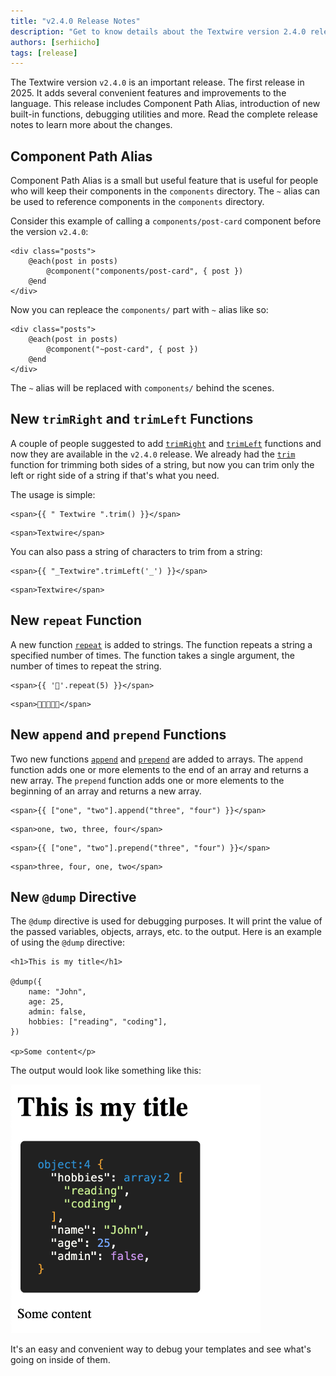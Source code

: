 ```yaml
---
title: "v2.4.0 Release Notes"
description: "Get to know details about the Textwire version 2.4.0 release by reading the complete release notes"
authors: [serhiicho]
tags: [release]
---
```


The Textwire version `v2.4.0` is an important release. The first release in 2025. It adds several convenient features and improvements to the language. This release includes Component Path Alias, introduction of new built-in functions, debugging utilities and more. Read the complete release notes to learn more about the changes.

<!-- truncate -->

## Component Path Alias
Component Path Alias is a small but useful feature that is useful for people who will keep their components in the `components` directory. The `~` alias can be used to reference components in the `components` directory.

Consider this example of calling a `components/post-card` component before the version `v2.4.0`:

```textwire
<div class="posts">
    @each(post in posts)
        @component("components/post-card", { post })
    @end
</div>
```

Now you can repleace the `components/` part with `~` alias like so:

```textwire
<div class="posts">
    @each(post in posts)
        @component("~post-card", { post })
    @end
</div>
```

The `~` alias will be replaced with `components/` behind the scenes.

## New `trimRight` and `trimLeft` Functions
A couple of people suggested to add [`trimRight`](/docs/v2/functions/str#trimright) and [`trimLeft`](/docs/v2/functions/str#trimleft) functions and now they are available in the `v2.4.0` release. We already had the [`trim`](/docs/v2/functions/str#trim) function for trimming both sides of a string, but now you can trim only the left or right side of a string if that's what you need.

The usage is simple:

```textwire title="Example"
<span>{{ " Textwire ".trim() }}</span>
```

```textwire title="Output"
<span>Textwire</span>
```

You can also pass a string of characters to trim from a string:

```textwire title="Example"
<span>{{ "_Textwire".trimLeft('_') }}</span>
```

```textwire title="Output"
<span>Textwire</span>
```

## New `repeat` Function
A new function [`repeat`](/docs/v2/functions/str#repeat) is added to strings. The function repeats a string a specified number of times. The function takes a single argument, the number of times to repeat the string.

```textwire title="Example"
<span>{{ '🤣'.repeat(5) }}</span>
```

```textwire title="Output"
<span>🤣🤣🤣🤣🤣</span>
```

## New `append` and `prepend` Functions
Two new functions [`append`](/docs/v2/functions/arr#append) and [`prepend`](/docs/v2/functions/arr#prepend) are added to arrays. The `append` function adds one or more elements to the end of an array and returns a new array. The `prepend` function adds one or more elements to the beginning of an array and returns a new array.

```textwire title="Example"
<span>{{ ["one", "two"].append("three", "four") }}</span>
```

```textwire title="Output"
<span>one, two, three, four</span>
```

```textwire title="Example"
<span>{{ ["one", "two"].prepend("three", "four") }}</span>
```

```textwire title="Output"
<span>three, four, one, two</span>
```


## New `@dump` Directive
The `@dump` directive is used for debugging purposes. It will print the value of the passed variables, objects, arrays, etc. to the output. Here is an example of using the `@dump` directive:

```textwire title="Example"
<h1>This is my title</h1>

@dump({
    name: "John",
    age: 25,
    admin: false,
    hobbies: ["reading", "coding"],
})

<p>Some content</p>
```

The output would look like something like this:

<img src="/img/dump-object.png" title="Dump object in Textwire" width="400" />

It's an easy and convenient way to debug your templates and see what's going on inside of them.